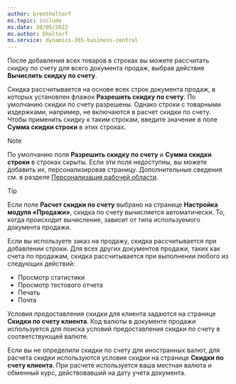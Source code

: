 ```yaml
---
author: brentholtorf
ms.topic: include
ms.date: 10/05/2022
ms.author: bholtorf
ms.service: dynamics-365-business-central
---
```

После добавления всех товаров в строках вы можете рассчитать скидку по счету для всего документа продаж, выбрав действие **Вычислить скидку по счету**.

Скидка рассчитывается на основе всех строк документа продаж, в которых установлен флажок **Разрешить скидку по счету**. По умолчанию скидки по счету разрешены. Однако строки с товарными издержками, например, не включаются в расчет скидки по счету. Чтобы применить скидку к таким строкам, введите значение в поле **Сумма скидки строки** в этих строках.  

> [!NOTE]
> По умолчанию поля **Разрешить скидку по счету** и **Сумма скидки строки** в строках скрыты. Если эти поля недоступны, вы можете добавить их, персонализировав страницу. Дополнительные сведения см. в разделе [Персонализация рабочей области](../ui-personalization-user.md#start-personalizing-by-using-the-personalization-mode).

> [!TIP]
> Если поле **Расчет скидки по счету** выбрано на странице **Настройка модуля «Продажи»**, скидка по счету вычисляется автоматически. То, когда происходит вычисление, зависит от типа используемого документа продажи.
>
> Если вы используете заказ на продажу, скидка рассчитывается при добавлении строки. Для всех других документов продажи, таких как счета по продажам, скидка рассчитывается при выполнении любого из следующих действий:
>
> * Просмотр статистики
> * Просмотр тестового отчета
> * Печать
> * Почта

Условия предоставления скидки для клиента задаются на странице **Скидки по счету клиента**. Код валюты в документе продажи используется для поиска условий предоставления скидки по счету в соответствующей валюте.

Если вы не определили скидки по счету для иностранных валют, для расчета скидки используются условия скидки на странице **Скидки по счету клиента**. При расчете используется ваша местная валюта и обменный курс, действовавший на дату учета документа.
